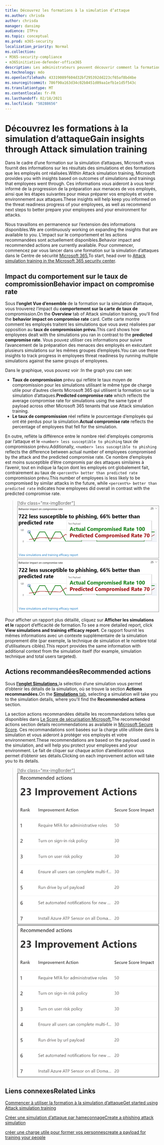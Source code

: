 ```yaml
---
title: Découvrez les formations à la simulation d’attaque
ms.author: chrisda
author: chrisda
manager: dansimp
audience: ITPro
ms.topic: conceptual
ms.prod: m365-security
localization_priority: Normal
ms.collection:
- M365-security-compliance
- m365initiative-defender-office365
description: Les administrateurs peuvent découvrir comment la formation sur la simulation d’attaques dans le Centre de sécurité Microsoft 365 affecte les employés et peut obtenir des informations sur les résultats de la simulation et de la formation.
ms.technology: mdo
ms.openlocfilehash: 43319089f604d32bf295392dd223cf65af8bd4be
ms.sourcegitcommit: 786f90a163d34c02b8451d09aa1efb1e1d5f543c
ms.translationtype: MT
ms.contentlocale: fr-FR
ms.lasthandoff: 02/18/2021
ms.locfileid: "50288656"
---
```

# <a name="gain-insights-through-attack-simulation-training"></a><span data-ttu-id="13476-103">Découvrez les formations à la simulation d’attaque</span><span class="sxs-lookup"><span data-stu-id="13476-103">Gain insights through Attack simulation training</span></span>

<span data-ttu-id="13476-104">Dans le cadre d’une formation sur la simulation d’attaques, Microsoft vous fournit des informations sur les résultats des simulations et des formations que les employés ont réalisées.</span><span class="sxs-lookup"><span data-stu-id="13476-104">Within Attack simulation training, Microsoft provides you with insights based on outcomes of simulations and trainings that employees went through.</span></span> <span data-ttu-id="13476-105">Ces informations vous aideront à vous tenir informé de la progression de la préparation aux menaces de vos employés, ainsi que les étapes suivantes pour mieux préparer vos employés et votre environnement aux attaques.</span><span class="sxs-lookup"><span data-stu-id="13476-105">These insights will help keep you informed on the threat readiness progress of your employees, as well as recommend next steps to better prepare your employees and your environment for attacks.</span></span>

<span data-ttu-id="13476-106">Nous travaillons en permanence sur l’extension des informations disponibles.</span><span class="sxs-lookup"><span data-stu-id="13476-106">We are continuously working on expanding the insights that are available to you.</span></span> <span data-ttu-id="13476-107">L’impact sur le comportement et les actions recommandées sont actuellement disponibles.</span><span class="sxs-lookup"><span data-stu-id="13476-107">Behavior impact and recommended actions are currently available.</span></span> <span data-ttu-id="13476-108">Pour commencer, commencez par vous lancer dans une formation sur la simulation d’attaques dans le Centre de sécurité [Microsoft 365.](https://security.microsoft.com/attacksimulator?viewid=overview)</span><span class="sxs-lookup"><span data-stu-id="13476-108">To start, head over to [Attack simulation training in the Microsoft 365 security center](https://security.microsoft.com/attacksimulator?viewid=overview).</span></span>

## <a name="behavior-impact-on-compromise-rate"></a><span data-ttu-id="13476-109">Impact du comportement sur le taux de compromission</span><span class="sxs-lookup"><span data-stu-id="13476-109">Behavior impact on compromise rate</span></span>

<span data-ttu-id="13476-110">Sous **l’onglet Vue d’ensemble** de la formation sur la simulation d’attaque, vous trouverez l’impact du **comportement sur la carte de taux de** compromission.</span><span class="sxs-lookup"><span data-stu-id="13476-110">On the **Overview** tab of Attack simulation training, you'll find the **behavior impact on compromise rate** card.</span></span> <span data-ttu-id="13476-111">Cette carte montre comment les employés traitent les simulations que vous avez réalisées par opposition au **taux de compromission prévu.**</span><span class="sxs-lookup"><span data-stu-id="13476-111">This card shows how employees dealt with the simulations you ran in contrast to the **predicted compromise rate**.</span></span> <span data-ttu-id="13476-112">Vous pouvez utiliser ces informations pour suivre l’avancement de la préparation des menaces des employés en exécutant plusieurs simulations sur les mêmes groupes d’employés.</span><span class="sxs-lookup"><span data-stu-id="13476-112">You can use these insights to track progress in employees threat readiness by running multiple simulations against the same groups of employees.</span></span>

<span data-ttu-id="13476-113">Dans le graphique, vous pouvez voir :</span><span class="sxs-lookup"><span data-stu-id="13476-113">In the graph you can see:</span></span>

- <span data-ttu-id="13476-114">**Taux de compromission** prévu qui reflète le taux moyen de compromission pour les simulations utilisant le même type de charge utile pour d’autres clients Microsoft 365 qui utilisent la formation sur la simulation d’attaques.</span><span class="sxs-lookup"><span data-stu-id="13476-114">**Predicted compromise rate** which reflects the average compromise rate for simulations using the same type of payload across other Microsoft 365 tenants that use Attack simulation training.</span></span>
- <span data-ttu-id="13476-115">**Le taux de compromission** réel reflète le pourcentage d’employés qui ont été perdus pour la simulation.</span><span class="sxs-lookup"><span data-stu-id="13476-115">**Actual compromise rate** reflects the percentage of employees that fell for the simulation.</span></span>

<span data-ttu-id="13476-116">En outre, reflète la différence entre le nombre réel d’employés compromis par l’attaque et le `<number> less susceptible to phishing` taux de compromission prévu.</span><span class="sxs-lookup"><span data-stu-id="13476-116">Additionally, `<number> less susceptible to phishing` reflects the difference between actual number of employees compromised by the attack and the predicted compromise rate.</span></span> <span data-ttu-id="13476-117">Ce nombre d’employés est moins susceptible d’être compromis par des attaques similaires à l’avenir, tout en indique la façon dont les employés ont globalement fait, contrairement au taux de `<percent%> better than predicted rate` compromission prévu.</span><span class="sxs-lookup"><span data-stu-id="13476-117">This number of employees is less likely to be compromised by similar attacks in the future, while `<percent%> better than predicted rate` indicates how employees did overall in contrast with the predicted compromise rate.</span></span>

> [!div class="mx-imgBorder"]
> <span data-ttu-id="13476-118">![Vue d’ensemble de la carte d’impact sur le comportement sur la formation de simulation d’attaque](../../media/attack-sim-preview-behavior-impact-card.png)</span><span class="sxs-lookup"><span data-stu-id="13476-118">![Behavior impact card on Attack simulation training overview](../../media/attack-sim-preview-behavior-impact-card.png)</span></span>

<span data-ttu-id="13476-119">Pour afficher un rapport plus détaillé, cliquez sur **Afficher les simulations et le** rapport d’efficacité de formation.</span><span class="sxs-lookup"><span data-stu-id="13476-119">To see a more detailed report, click **View simulations and training efficacy report**.</span></span> <span data-ttu-id="13476-120">Ce rapport fournit les mêmes informations avec un contexte supplémentaire de la simulation proprement dite (par exemple, la technique de simulation et le nombre total d’utilisateurs ciblés).</span><span class="sxs-lookup"><span data-stu-id="13476-120">This report provides the same information with additional context from the simulation itself (for example, simulation technique and total users targeted).</span></span>

## <a name="recommended-actions"></a><span data-ttu-id="13476-121">Actions recommandées</span><span class="sxs-lookup"><span data-stu-id="13476-121">Recommended actions</span></span>

<span data-ttu-id="13476-122">Sous [ **l’onglet Simulations,**](https://security.microsoft.com/attacksimulator?viewid=simulations)la sélection d’une simulation vous permet d’obtenir les détails de la simulation, où se trouve la section **Actions recommandées.**</span><span class="sxs-lookup"><span data-stu-id="13476-122">On the [**Simulations** tab](https://security.microsoft.com/attacksimulator?viewid=simulations), selecting a simulation will take you to the simulation details, where you'll find the **Recommended actions** section.</span></span>

<span data-ttu-id="13476-123">La section actions recommandées détaille les recommandations telles que disponibles dans [Le Score de sécurisation Microsoft.](../mtp/microsoft-secure-score.md)</span><span class="sxs-lookup"><span data-stu-id="13476-123">The recommended actions section details recommendations as available in [Microsoft Secure Score](../mtp/microsoft-secure-score.md).</span></span> <span data-ttu-id="13476-124">Ces recommandations sont basées sur la charge utile utilisée dans la simulation et vous aideront à protéger vos employés et votre environnement.</span><span class="sxs-lookup"><span data-stu-id="13476-124">These recommendations are based on the payload used in the simulation, and will help you protect your employees and your environment.</span></span> <span data-ttu-id="13476-125">Le fait de cliquer sur chaque action d’amélioration vous permet d’obtenir ses détails.</span><span class="sxs-lookup"><span data-stu-id="13476-125">Clicking on each improvement action will take you to its details.</span></span>

> [!div class="mx-imgBorder"]
> <span data-ttu-id="13476-126">![Section Actions de recommandation sur la formation à la simulation d’attaque](../../media/attack-sim-preview-recommended-actions.png)</span><span class="sxs-lookup"><span data-stu-id="13476-126">![Recommendation actions section on Attack simulation training](../../media/attack-sim-preview-recommended-actions.png)</span></span>

## <a name="related-links"></a><span data-ttu-id="13476-127">Liens connexes</span><span class="sxs-lookup"><span data-stu-id="13476-127">Related Links</span></span>

[<span data-ttu-id="13476-128">Commencer à utiliser la formation à la simulation d’attaque</span><span class="sxs-lookup"><span data-stu-id="13476-128">Get started using Attack simulation training</span></span>](attack-simulation-training-get-started.md)

[<span data-ttu-id="13476-129">Créer une simulation d’attaque par hameçonnage</span><span class="sxs-lookup"><span data-stu-id="13476-129">Create a phishing attack simulation</span></span>](attack-simulation-training.md)

[<span data-ttu-id="13476-130">créer une charge utile pour former vos personnes</span><span class="sxs-lookup"><span data-stu-id="13476-130">create a payload for training your people</span></span>](attack-simulation-training-payloads.md)
